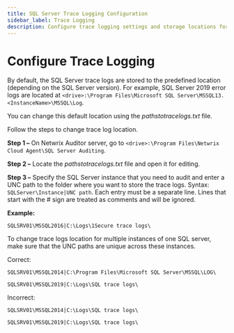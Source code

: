 ```yaml
---
title: SQL Server Trace Logging Configuration
sidebar_label: Trace Logging
description: Configure trace logging settings and storage locations for SQL Server audit data collection and management.
---
```


# Configure Trace Logging

By default, the SQL Server trace logs are stored to the predefined location (depending on the SQL
Server version). For example, SQL Server 2019 error logs are located at
`<drive>:\Program Files\Microsoft SQL Server\MSSQL13.<InstanceName>\MSSQL\Log`.

You can change this default location using the _pathstotracelogs.txt_ file.

Follow the steps to change trace log location.

**Step 1 –** On Netwrix Auditor server, go to
`<drive>:\Program Files\Netwrix Cloud Agent\SQL Server Auditing`.

**Step 2 –** Locate the _pathstotracelogs.txt_ file and open it for editing.

**Step 3 –** Specify the SQL Server instance that you need to audit and enter a UNC path to the
folder where you want to store the trace logs. Syntax: `SQLServer\Instance|UNC path`. Each entry
must be a separate line. Lines that start with the # sign are treated as comments and will be
ignored.

**Example:**

`SQLSRV01\MSSQL2016|C:\Logs\1Secure trace logs\`

To change trace logs location for multiple instances of one SQL server, make sure that the UNC paths
are unique across these instances.

Correct:

`SQLSRV01\MSSQL2014|C:\Program Files\Microsoft SQL Server\MSSQL\LOG\`

`SQLSRV01\MSSQL2019|C:\Logs\SQL trace logs\`

Incorrect:

`SQLSRV01\MSSQL2014|C:\Logs\SQL trace logs\`

`SQLSRV01\MSSQL2019|C:\Logs\SQL trace logs\`
